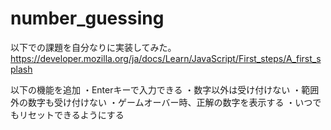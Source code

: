 # number_guessing

以下での課題を自分なりに実装してみた。
https://developer.mozilla.org/ja/docs/Learn/JavaScript/First_steps/A_first_splash

以下の機能を追加
・Enterキーで入力できる
・数字以外は受け付けない
・範囲外の数字も受け付けない
・ゲームオーバー時、正解の数字を表示する
・いつでもリセットできるようにする

